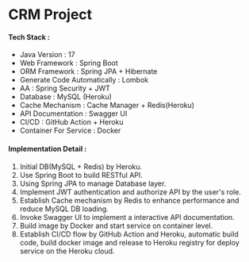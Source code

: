 # CRM Project

#### Tech Stack : 
- Java Version : 17
- Web Framework : Spring Boot
- ORM Framework : Spring JPA + Hibernate
- Generate Code Automatically : Lombok
- AA : Spring Security + JWT
- Database : MySQL (Heroku)
- Cache Mechanism : Cache Manager + Redis(Heroku)
- API Documentation : Swagger UI
- CI/CD : GitHub Action + Heroku
- Container For Service : Docker

#### Implementation Detail : 
1. Initial DB(MySQL + Redis) by Heroku.
2. Use Spring Boot to build RESTful API.
3. Using Spring JPA to manage Database layer.
4. Implement JWT authentication and authorize API by the user's role.
5. Establish Cache mechanism by Redis to enhance performance and reduce MySQL DB loading.
6. Invoke Swagger UI to implement a interactive API documentation.
7. Build image by Docker and start service on container level.
8. Establish CI/CD flow by GitHub Action and Heroku, automatic build code, build docker image and release to Heroku registry for deploy service on the Heroku cloud.